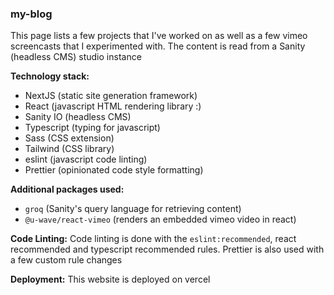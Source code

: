 

###  my-blog

This page lists a few projects that I've worked on as well as a few vimeo screencasts that I experimented with.  The content is read from a Sanity (headless CMS) studio instance

**Technology stack:**
- NextJS (static site generation framework)
- React (javascript HTML rendering library :)
- Sanity IO (headless CMS)
- Typescript (typing for javascript)
- Sass (CSS extension)
- Tailwind (CSS library)
- eslint (javascript code linting)
- Prettier (opinionated code style formatting)

**Additional packages used:**
- `groq` (Sanity's query language for retrieving content)
- `@u-wave/react-vimeo` (renders an embedded vimeo video in react)

**Code Linting:**
Code linting is done with the `eslint:recommended`, react recommended and typescript recommended rules.  Prettier is also used with a few custom rule changes

**Deployment:**
This website is deployed on vercel